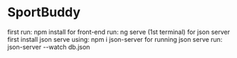 # SportBuddy

first run: npm install
for front-end run: ng serve (1st terminal)
for json server first install json serve using: npm i json-server
for running json serve run: json-server --watch db.json

